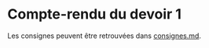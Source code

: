 # Compte-rendu du devoir 1

Les consignes peuvent être retrouvées dans [consignes.md](./consignes.md).